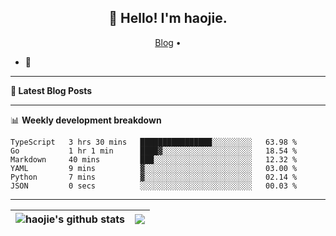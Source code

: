 <h2 align="center">👋 Hello! I'm haojie.</h2>
<p align="center">
  <a href="https://aoyouer.com">Blog</a> •
</p>


- 🔭 


-------

**📝 Latest Blog Posts**


-------

📊 **Weekly development breakdown**
<!--START_SECTION:waka-->

```text
TypeScript   3 hrs 30 mins   ████████████████░░░░░░░░░   63.98 %
Go           1 hr 1 min      ████▓░░░░░░░░░░░░░░░░░░░░   18.54 %
Markdown     40 mins         ███░░░░░░░░░░░░░░░░░░░░░░   12.32 %
YAML         9 mins          ▓░░░░░░░░░░░░░░░░░░░░░░░░   03.00 %
Python       7 mins          ▓░░░░░░░░░░░░░░░░░░░░░░░░   02.14 %
JSON         0 secs          ░░░░░░░░░░░░░░░░░░░░░░░░░   00.03 %
```

<!--END_SECTION:waka-->

-------



| <img align="center" src="https://github-readme-stats.vercel.app/api?username=haojie06&show_icons=true&theme=graywhite&show_icons=true&count_private=true&include_all_commits=true&hide_border=true" alt="haojie's github stats" /> | <img align="center" src="https://github-readme-stats.vercel.app/api/top-langs/?username=haojie06&layout=compact&theme=graywhite&hide_border=true&hide=css,html" /> |
| ------------- | ------------- |


